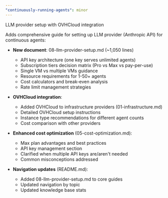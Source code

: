 ```yaml
---
"continuously-running-agents": minor
---
```


LLM provider setup with OVHCloud integration

Adds comprehensive guide for setting up LLM provider (Anthropic API) for continuous agents:

- **New document**: 08-llm-provider-setup.md (~1,050 lines)
  - API key architecture (one key serves unlimited agents)
  - Subscription tiers decision matrix (Pro vs Max vs pay-per-use)
  - Single VM vs multiple VMs guidance
  - Resource requirements for 1-50+ agents
  - Cost calculators and break-even analysis
  - Rate limit management strategies

- **OVHCloud integration**:
  - Added OVHCloud to infrastructure providers (01-infrastructure.md)
  - Detailed OVHCloud setup instructions
  - Instance type recommendations for different agent counts
  - Cost comparison with other providers

- **Enhanced cost optimization** (05-cost-optimization.md):
  - Max plan advantages and best practices
  - API key management section
  - Clarified when multiple API keys are/aren't needed
  - Common misconceptions addressed

- **Navigation updates** (README.md):
  - Added 08-llm-provider-setup.md to core guides
  - Updated navigation by topic
  - Updated knowledge base stats
